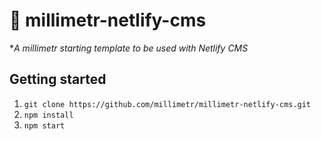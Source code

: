 # 🔌 millimetr-netlify-cms

**A millimetr starting template to be used with Netlify CMS*

## Getting started

1. `git clone https://github.com/millimetr/millimetr-netlify-cms.git`
2. `npm install`
3. `npm start`


